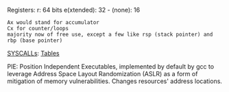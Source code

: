 Registers:
    r: 64 bits
    e(xtended): 32
    - (none): 16

    Ax would stand for accumulator
    Cx for counter/loops
    majority now of free use, except a few like rsp (stack pointer) and rbp (base pointer)

[SYSCALLs](https://www.chromium.org/chromium-os/developer-library/reference/linux-constants/syscalls/):
    [Tables](https://syscall.sh/)

PIE: Position Independent Executables, implemented by default by gcc to leverage Address Space Layout Randomization (ASLR) as a form of mitigation of memory vulnerabilities. Changes resources' address locations.